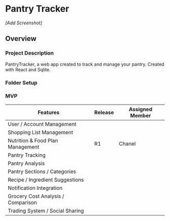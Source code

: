 # Pantry Tracker

*[Add Screenshot]*

## Overview

### Project Description 

PantryTracker, a web app created to track and manage your pantry. Created with React and Sqlite.

### Folder Setup


### MVP


| Features                              | Release        | Assigned Member |
|---------------------------------------|----------------|-----------------|
| User / Account Management             |                |                 |
| Shopping List Management              |                |                 |
| Nutrition & Food Plan Management      | R1             | Chanel          |
| Pantry Tracking	                    |                |                 |
| Pantry Analysis                       |                |                 |
| Pantry Sections / Categories          |                |                 |
| Recipe / Ingredient Suggestions       |                |                 |
| Notification Integration              |                |                 |
| Grocery Cost Analysis / Comparison    |                |                 |
| Trading System / Social Sharing       |                |                 |


